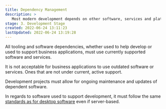 ```yaml
---
title: Dependency Management
description: >
   Most modern development depends on other software, services and platforms. This standard provides requirements and recommendations for dependency and version management.
stage: 3. Development Stage
created: 2022-06-24 13:11:23
lastUpdated: 2022-06-24 13:19:28
---
```


All tooling and software dependencies, whether used to help develop or used to support business applications, must use currently supported software and services.

It is not acceptable for business applications to use outdated software or services. Ones that are not under current, active support.

Development projects must allow for ongoing maintenance and updates of dependent software.

In regards to software used to support development, it must follow the same [standards as for desktop software](../euc/permitted-versions.md) even if server-based.
